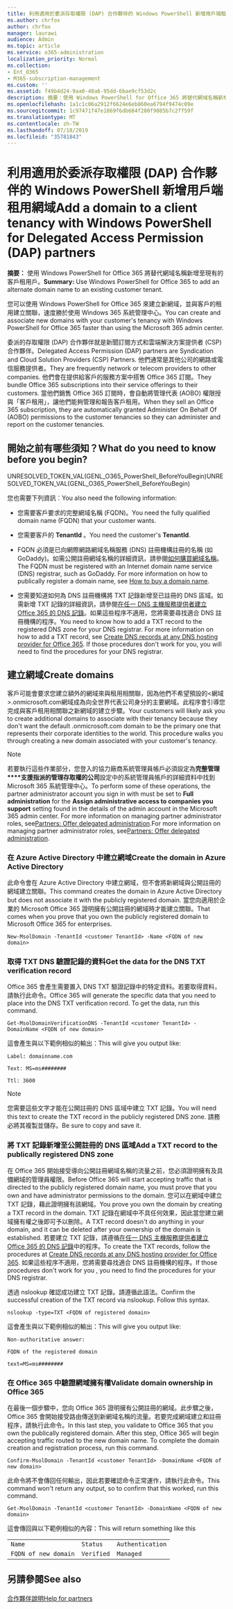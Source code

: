 ```yaml
---
title: 利用適用於委派存取權限 (DAP) 合作夥伴的 Windows PowerShell 新增用戶端租用網域
ms.author: chrfox
author: chrfox
manager: laurawi
audience: Admin
ms.topic: article
ms.service: o365-administration
localization_priority: Normal
ms.collection:
- Ent_O365
- M365-subscription-management
ms.custom: ''
ms.assetid: f49b4d24-9aa0-48a6-95dd-6bae9cf53d2c
description: 摘要：使用 Windows PowerShell for Office 365 將替代網域名稱新增至現有的客戶租用戶。
ms.openlocfilehash: 1a1c1c06a2912f6624e6eb860ea6794f9474c09e
ms.sourcegitcommit: 1c97471f47e1869f6db684f280f9085b7c2ff59f
ms.translationtype: MT
ms.contentlocale: zh-TW
ms.lasthandoff: 07/18/2019
ms.locfileid: "35781843"
---
```

# <a name="add-a-domain-to-a-client-tenancy-with-windows-powershell-for-delegated-access-permission-dap-partners"></a><span data-ttu-id="e662d-103">利用適用於委派存取權限 (DAP) 合作夥伴的 Windows PowerShell 新增用戶端租用網域</span><span class="sxs-lookup"><span data-stu-id="e662d-103">Add a domain to a client tenancy with Windows PowerShell for Delegated Access Permission (DAP) partners</span></span>

 <span data-ttu-id="e662d-104">**摘要：** 使用 Windows PowerShell for Office 365 將替代網域名稱新增至現有的客戶租用戶。</span><span class="sxs-lookup"><span data-stu-id="e662d-104">**Summary:** Use Windows PowerShell for Office 365 to add an alternate domain name to an existing customer tenant.</span></span>
  
<span data-ttu-id="e662d-105">您可以使用 Windows PowerShell for Office 365 來建立新網域，並與客戶的租用建立關聯，速度勝於使用 Windows 365 系統管理中心。</span><span class="sxs-lookup"><span data-stu-id="e662d-105">You can create and associate new domains with your customer's tenancy with Windows PowerShell for Office 365 faster than using the Microsoft 365 admin center.</span></span>
  
<span data-ttu-id="e662d-106">委派的存取權限 (DAP) 合作夥伴就是新聞訂閱方式和雲端解決方案提供者 (CSP) 合作夥伴。</span><span class="sxs-lookup"><span data-stu-id="e662d-106">Delegated Access Permission (DAP) partners are Syndication and Cloud Solution Providers (CSP) Partners.</span></span> <span data-ttu-id="e662d-107">他們通常是其他公司的網路或電信服務提供者。</span><span class="sxs-lookup"><span data-stu-id="e662d-107">They are frequently network or telecom providers to other companies.</span></span> <span data-ttu-id="e662d-108">他們會在提供給客戶的服務方案中搭售 Office 365 訂閱。</span><span class="sxs-lookup"><span data-stu-id="e662d-108">They bundle Office 365 subscriptions into their service offerings to their customers.</span></span> <span data-ttu-id="e662d-109">當他們銷售 Office 365 訂閱時，會自動將管理代表 (AOBO) 權限授與「客戶租用」，讓他們能夠管理和報告客戶租用。</span><span class="sxs-lookup"><span data-stu-id="e662d-109">When they sell an Office 365 subscription, they are automatically granted Administer On Behalf Of (AOBO) permissions to the customer tenancies so they can administer and report on the customer tenancies.</span></span>
## <a name="what-do-you-need-to-know-before-you-begin"></a><span data-ttu-id="e662d-110">開始之前有哪些須知？</span><span class="sxs-lookup"><span data-stu-id="e662d-110">What do you need to know before you begin?</span></span>

<span data-ttu-id="e662d-111">UNRESOLVED_TOKEN_VAL(GENL_O365_PowerShell_BeforeYouBegin)</span><span class="sxs-lookup"><span data-stu-id="e662d-111">UNRESOLVED_TOKEN_VAL(GENL_O365_PowerShell_BeforeYouBegin)</span></span>
  
<span data-ttu-id="e662d-112">您也需要下列資訊︰</span><span class="sxs-lookup"><span data-stu-id="e662d-112">You also need the following information:</span></span>
  
- <span data-ttu-id="e662d-113">您需要客戶要求的完整網域名稱 (FQDN)。</span><span class="sxs-lookup"><span data-stu-id="e662d-113">You need the fully qualified domain name (FQDN) that your customer wants.</span></span>
    
- <span data-ttu-id="e662d-114">您需要客戶的 **TenantId** 。</span><span class="sxs-lookup"><span data-stu-id="e662d-114">You need the customer's **TenantId**.</span></span>
    
- <span data-ttu-id="e662d-p102">FQDN 必須是已向網際網路網域名稱服務 (DNS) 註冊機構註冊的名稱 (如 GoDaddy)。如需公開註冊網域名稱的詳細資訊，請參閱[如何購買網域名稱](https://go.microsoft.com/fwlink/p/?LinkId=532541)。</span><span class="sxs-lookup"><span data-stu-id="e662d-p102">The FQDN must be registered with an Internet domain name service (DNS) registrar, such as GoDaddy. For more information on how to publically register a domain name, see [How to buy a domain name](https://go.microsoft.com/fwlink/p/?LinkId=532541).</span></span>
    
- <span data-ttu-id="e662d-p103">您需要知道如何為 DNS 註冊機構將 TXT 記錄新增至已註冊的 DNS 區域。如需新增 TXT 記錄的詳細資訊，請參閱[在任一 DNS 主機服務提供者建立 Office 365 的 DNS 記錄](https://go.microsoft.com/fwlink/p/?LinkId=532542)。如果這些程序不適用，您將需要尋找適合 DNS 註冊機構的程序。</span><span class="sxs-lookup"><span data-stu-id="e662d-p103">You need to know how to add a TXT record to the registered DNS zone for your DNS registrar. For more information on how to add a TXT record, see [Create DNS records at any DNS hosting provider for Office 365](https://go.microsoft.com/fwlink/p/?LinkId=532542). If those procedures don't work for you, you will need to find the procedures for your DNS registrar.</span></span>
    
## <a name="create-domains"></a><span data-ttu-id="e662d-120">建立網域</span><span class="sxs-lookup"><span data-stu-id="e662d-120">Create domains</span></span>

 <span data-ttu-id="e662d-p104">客戶可能會要求您建立額外的網域來與租用相關聯，因為他們不希望預設的<網域>.onmicrosoft.com網域成為向全世界代表公司身分的主要網域。此程序會引導您完成與客戶租用相關聯之新網域的建立步驟。</span><span class="sxs-lookup"><span data-stu-id="e662d-p104">Your customers will likely ask you to create additional domains to associate with their tenancy because they don't want the default <domain>.onmicrosoft.com domain to be the primary one that represents their corporate identities to the world. This procedure walks you through creating a new domain associated with your customer's tenancy.</span></span>
  
> [!NOTE]
> <span data-ttu-id="e662d-123">若要執行這些作業部分，您登入的協力廠商系統管理員帳戶必須設定為**完整管理\*\*\*\*支援指派的管理存取權的公司**設定中的系統管理員帳戶的詳細資料中找到Microsoft 365 系統管理中心。</span><span class="sxs-lookup"><span data-stu-id="e662d-123">To perform some of these operations, the partner administrator account you sign in with must be set to **Full administration** for the **Assign administrative access to companies you support** setting found in the details of the admin account in the Microsoft 365 admin center.</span></span> <span data-ttu-id="e662d-124">For more information on managing partner administrator roles, see[Partners: Offer delegated administration](https://go.microsoft.com/fwlink/p/?LinkId=532435).</span><span class="sxs-lookup"><span data-stu-id="e662d-124">For more information on managing partner administrator roles, see[Partners: Offer delegated administration](https://go.microsoft.com/fwlink/p/?LinkId=532435).</span></span> 
  
### <a name="create-the-domain-in-azure-active-directory"></a><span data-ttu-id="e662d-125">在 Azure Active Directory 中建立網域</span><span class="sxs-lookup"><span data-stu-id="e662d-125">Create the domain in Azure Active Directory</span></span>

<span data-ttu-id="e662d-126">此命令會在 Azure Active Directory 中建立網域，但不會將新網域與公開註冊的網域建立關聯。</span><span class="sxs-lookup"><span data-stu-id="e662d-126">This command creates the domain in Azure Active Directory but does not associate it with the publicly registered domain.</span></span> <span data-ttu-id="e662d-127">當您向適用於企業的 Microsoft Office 365 證明擁有公開註冊的網域時才能建立關聯。</span><span class="sxs-lookup"><span data-stu-id="e662d-127">That comes when you prove that you own the publicly registered domain to Microsoft Office 365 for enterprises.</span></span>
  
```
New-MsolDomain -TenantId <customer TenantId> -Name <FQDN of new domain>
```

### <a name="get-the-data-for-the-dns-txt-verification-record"></a><span data-ttu-id="e662d-128">取得 TXT DNS 驗證記錄的資料</span><span class="sxs-lookup"><span data-stu-id="e662d-128">Get the data for the DNS TXT verification record</span></span>

 <span data-ttu-id="e662d-p107">Office 365 會產生需要置入 DNS TXT 驗證記錄中的特定資料。若要取得資料，請執行此命令。</span><span class="sxs-lookup"><span data-stu-id="e662d-p107">Office 365 will generate the specific data that you need to place into the DNS TXT verification record. To get the data, run this command.</span></span>
  
```
Get-MsolDomainVerificationDNS -TenantId <customer TenantId> -DomainName <FQDN of new domain>
```

<span data-ttu-id="e662d-131">這會產生與以下範例相似的輸出：</span><span class="sxs-lookup"><span data-stu-id="e662d-131">This will give you output like:</span></span>
  
 `Label: domainname.com`
  
 `Text: MS=ms########`
  
 `Ttl: 3600`
  
> [!NOTE]
> <span data-ttu-id="e662d-132">您需要這些文字才能在公開註冊的 DNS 區域中建立 TXT 記錄。</span><span class="sxs-lookup"><span data-stu-id="e662d-132">You will need this text to create the TXT record in the publicly registered DNS zone.</span></span> <span data-ttu-id="e662d-133">請務必將其複製並儲存。</span><span class="sxs-lookup"><span data-stu-id="e662d-133">Be sure to copy and save it.</span></span> 
  
### <a name="add-a-txt-record-to-the-publically-registered-dns-zone"></a><span data-ttu-id="e662d-134">將 TXT 記錄新增至公開註冊的 DNS 區域</span><span class="sxs-lookup"><span data-stu-id="e662d-134">Add a TXT record to the publically registered DNS zone</span></span>

<span data-ttu-id="e662d-135">在 Office 365 開始接受導向公開註冊網域名稱的流量之前，您必須證明擁有及具備網域的管理員權限。</span><span class="sxs-lookup"><span data-stu-id="e662d-135">Before Office 365 will start accepting traffic that is directed to the publicly registered domain name, you must prove that you own and have administrator permissions to the domain.</span></span> <span data-ttu-id="e662d-136">您可以在網域中建立 TXT 記錄，藉此證明擁有該網域。</span><span class="sxs-lookup"><span data-stu-id="e662d-136">You prove you own the domain by creating a TXT record in the domain.</span></span> <span data-ttu-id="e662d-137">TXT 記錄在網域中不具任何效果，因此當您建立網域擁有權之後即可予以刪除。</span><span class="sxs-lookup"><span data-stu-id="e662d-137">A TXT record doesn't do anything in your domain, and it can be deleted after your ownership of the domain is established.</span></span> <span data-ttu-id="e662d-138">若要建立 TXT 記錄，請遵循[在任一 DNS 主機服務提供者建立 Office 365 的 DNS 記錄](https://go.microsoft.com/fwlink/p/?LinkId=532542)中的程序。</span><span class="sxs-lookup"><span data-stu-id="e662d-138">To create the TXT records, follow the procedures at [Create DNS records at any DNS hosting provider for Office 365](https://go.microsoft.com/fwlink/p/?LinkId=532542).</span></span> <span data-ttu-id="e662d-139">如果這些程序不適用，您將需要尋找適合 DNS 註冊機構的程序。</span><span class="sxs-lookup"><span data-stu-id="e662d-139">If those procedures don't work for you , you need to find the procedures for your DNS registrar.</span></span>
  
<span data-ttu-id="e662d-p110">透過 nslookup 確認成功建立 TXT 記錄。請遵循此語法。</span><span class="sxs-lookup"><span data-stu-id="e662d-p110">Confirm the successful creation of the TXT record via nslookup. Follow this syntax.</span></span>
  
```
nslookup -type=TXT <FQDN of registered domain>
```

<span data-ttu-id="e662d-142">這會產生與以下範例相似的輸出：</span><span class="sxs-lookup"><span data-stu-id="e662d-142">This will give you output like:</span></span>
  
 `Non-authoritative answer:`
  
 `FQDN of the registered domain`
  
 `text=MS=ms########`
  
### <a name="validate-domain-ownership-in-office-365"></a><span data-ttu-id="e662d-143">在 Office 365 中驗證網域擁有權</span><span class="sxs-lookup"><span data-stu-id="e662d-143">Validate domain ownership in Office 365</span></span>

<span data-ttu-id="e662d-p111">在最後一個步驟中，您向 Office 365 證明擁有公開註冊的網域。此步驟之後，Office 365 會開始接受路由傳送到新網域名稱的流量。若要完成網域建立和註冊程序，請執行此命令。</span><span class="sxs-lookup"><span data-stu-id="e662d-p111">In this last step, you validate to Office 365 that you own the publically registered domain. After this step, Office 365 will begin accepting traffic routed to the new domain name. To complete the domain creation and registration process, run this command.</span></span> 
  
```
Confirm-MsolDomain -TenantId <customer TenantId> -DomainName <FQDN of new domain>
```

<span data-ttu-id="e662d-147">此命令將不會傳回任何輸出，因此若要確認命令正常運作，請執行此命令。</span><span class="sxs-lookup"><span data-stu-id="e662d-147">This command won't return any output, so to confirm that this worked, run this command.</span></span>
  
```
Get-MsolDomain -TenantId <customer TenantId> -DomainName <FQDN of new domain>
```

<span data-ttu-id="e662d-148">這會傳回與以下範例相似的內容：</span><span class="sxs-lookup"><span data-stu-id="e662d-148">This will return something like this</span></span>
  
||||
|:-----|:-----|:-----|
| `Name` <br/> | `Status` <br/> | `Authentication` <br/> |
| `FQDN of new domain` <br/> | `Verified` <br/> | `Managed` <br/> |
   
## <a name="see-also"></a><span data-ttu-id="e662d-149">另請參閱</span><span class="sxs-lookup"><span data-stu-id="e662d-149">See also</span></span>

#### 

[<span data-ttu-id="e662d-150">合作夥伴說明</span><span class="sxs-lookup"><span data-stu-id="e662d-150">Help for partners</span></span>](https://go.microsoft.com/fwlink/p/?LinkID=533477)

